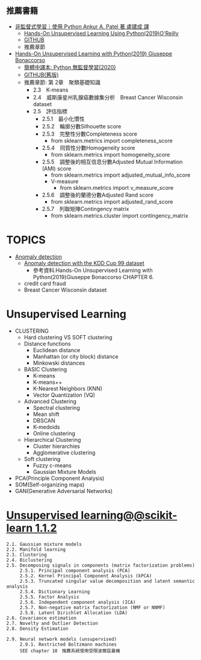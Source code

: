 ## 推薦書籍
- [非監督式學習｜使用 Python Ankur A. Patel 著 盧建成 譯](https://www.tenlong.com.tw/products/9789865024062?list_name=srh)
  - [Hands-On Unsupervised Learning Using Python(2019)O'Reilly](https://www.oreilly.com/library/view/hands-on-unsupervised-learning/9781492035633/)
  - [GITHUB](https://github.com/aapatel09/handson-unsupervised-learning)
  - 推薦章節
- [Hands-On Unsupervised Learning with Python(2019) Giuseppe Bonaccorso](https://www.packtpub.com/product/hands-on-unsupervised-learning-with-python/9781789348279)
  - [簡體中譯本: Python 無監督學習(2020)](https://www.tenlong.com.tw/products/9787115540720?list_name=srh)
  - [GITHUB(舊版)](https://github.com/packtpublishing/hands-on-unsupervised-learning-with-python)  
  - 推薦章節: 第 2章　聚類基礎知識
    - 2.3　K-means　
    - 2.4　威斯康星州乳腺癌數據集分析　Breast Cancer Wisconsin dataset
    - 2.5　評估指標
      - 2.5.1　最小化慣性
      - 2.5.2　輪廓分數Silhouette score
      - 2.5.3　完整性分數Completeness score
        - from sklearn.metrics import completeness_score
      - 2.5.4　同質性分數Homogeneity score
        - from sklearn.metrics import homogeneity_score 
      - 2.5.5　調整後的相互信息分數Adjusted Mutual Information (AMI) score
        - from sklearn.metrics import adjusted_mutual_info_score 
        - V-measure
          - from sklearn.metrics import v_measure_score 
      - 2.5.6　調整後的蘭德分數Adjusted Rand score 
        - from sklearn.metrics import adjusted_rand_score
      - 2.5.7　列聯矩陣Contingency matrix
        - from sklearn.metrics.cluster import contingency_matrix


# TOPICS
- [Anomaly detection](https://subscription.packtpub.com/book/data/9781789348279/6/ch06lvl1sec51/probability-density-functions)
  - [Anomaly detection with the KDD Cup 99 dataset](https://subscription.packtpub.com/book/data/9781789348279/6/ch06lvl1sec51/probability-density-functions) 
    - 參考資料:Hands-On Unsupervised Learning with Python(2019)Giuseppe Bonaccorso CHAPTER 6.
  - credit card fraud
  - Breast Cancer Wisconsin dataset


# Unsupervised Learning 
- CLUSTERING
  - Hard clustering VS SOFT clustering 
  - Distance functions
    - Euclidean distance
    - Manhattan (or city block) distance
    - Minkowski distances 
  - BASIC Clustering
    - K-means
    - K-means++
    - K-Nearest Neighbors (KNN)
    - Vector Quantization (VQ)
  - Advanced Clustering
    - Spectral clustering
    - Mean shift
    - DBSCAN
    - K-medoids
    - Online clustering
  - Hierarchical Clustering
    - Cluster hierarchies
    - Agglomerative clustering
  - Soft clustering
    - Fuzzy c-means
    - Gaussian Mixture Models
- PCA(Principle Component Analysis)
- SOM(Self-organizing maps)
- GAN(Generative Adversarial Networks)

# [Unsupervised learning@@scikit-learn 1.1.2](https://scikit-learn.org/stable/unsupervised_learning.html)
```
2.1. Gaussian mixture models
2.2. Manifold learning
2.3. Clustering
2.4. Biclustering
2.5. Decomposing signals in components (matrix factorization problems)
     2.5.1. Principal component analysis (PCA)
     2.5.2. Kernel Principal Component Analysis (kPCA)
     2.5.3. Truncated singular value decomposition and latent semantic analysis
     2.5.4. Dictionary Learning
     2.5.5. Factor Analysis
     2.5.6. Independent component analysis (ICA)
     2.5.7. Non-negative matrix factorization (NMF or NNMF)
     2.5.8. Latent Dirichlet Allocation (LDA)
2.6. Covariance estimation
2.7. Novelty and Outlier Detection
2.8. Density Estimation

2.9. Neural network models (unsupervised)
     2.9.1. Restricted Boltzmann machines
     SEE chapter 10　推薦系統使用受限波爾茲曼機
```
